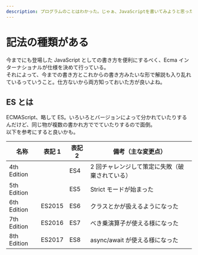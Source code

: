 ```yaml
---
description: プログラムのことはわかった。じゃぁ、JavaScriptを書いてみようと思ったところで、解説を見るといろいろな書き方をされているJavaScript。新しいECMAScriptの仕様のせいでこんなことが起きているんだけど、最終的にどうするべきなの？ってのはそのとき次第。まずは違いを理解しよう
---
```


# 記法の種類がある

今までにも登場した JavaScript としての書き方を便利にするべく、Ecma インターナショナルが仕様を決めて行っている。  
それによって、今までの書き方とこれからの書き方みたいな形で解説も入り乱れているっていうこと。仕方ないから両方知っておいた方が良いよね。

## ES とは

ECMAScript、略して ES。いろいろとバージョンによって分かれていたりするんだけど、同じ物が複数の書かれ方ででていたりするので面倒。  
以下を参考にすると良いかも。

| 名称        | 表記 1 | 表記 2 | 備考（主な変更点）                             |
| ----------- | ------ | ------ | ---------------------------------------------- |
| 4th Edition |        | ES4    | 2 回チャレンジして策定に失敗（破棄されている） |
| 5th Edition |        | ES5    | Strict モードが始まった                        |
| 6th Edition | ES2015 | ES6    | クラスとかが扱えるようになった                 |
| 7th Edition | ES2016 | ES7    | べき乗演算子が使える様になった                 |
| 8th Edition | ES2017 | ES8    | async/await が使える様になった                 |
